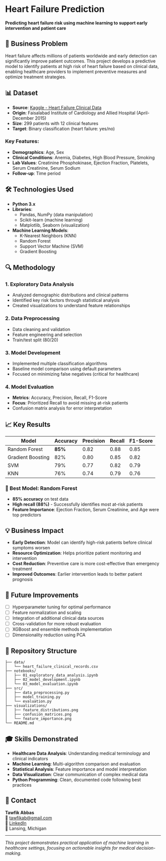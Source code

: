 # Heart Failure Prediction

**Predicting heart failure risk using machine learning to support early intervention and patient care**

## 🏥 Business Problem

Heart failure affects millions of patients worldwide and early detection can significantly improve patient outcomes. This project develops a predictive model to identify patients at high risk of heart failure based on clinical data, enabling healthcare providers to implement preventive measures and optimize treatment strategies.

## 📊 Dataset

- **Source**: [Kaggle - Heart Failure Clinical Data](https://www.kaggle.com/andrewmvd/heart-failure-clinical-data)
- **Origin**: Faisalabad Institute of Cardiology and Allied Hospital (April-December 2015)
- **Size**: 299 patients with 12 clinical features
- **Target**: Binary classification (heart failure: yes/no)

### Key Features:
- **Demographics**: Age, Sex
- **Clinical Conditions**: Anemia, Diabetes, High Blood Pressure, Smoking
- **Lab Values**: Creatinine Phosphokinase, Ejection Fraction, Platelets, Serum Creatinine, Serum Sodium
- **Follow-up**: Time period

## 🛠️ Technologies Used

- **Python 3.x**
- **Libraries**: 
  - Pandas, NumPy (data manipulation)
  - Scikit-learn (machine learning)
  - Matplotlib, Seaborn (visualization)
- **Machine Learning Models**:
  - K-Nearest Neighbors (KNN)
  - Random Forest
  - Support Vector Machine (SVM)
  - Gradient Boosting

## 🔍 Methodology

### 1. Exploratory Data Analysis
- Analyzed demographic distributions and clinical patterns
- Identified key risk factors through statistical analysis
- Created visualizations to understand feature relationships

### 2. Data Preprocessing
- Data cleaning and validation
- Feature engineering and selection
- Train/test split (80/20)

### 3. Model Development
- Implemented multiple classification algorithms
- Baseline model comparison using default parameters
- Focused on minimizing false negatives (critical for healthcare)

### 4. Model Evaluation
- **Metrics**: Accuracy, Precision, Recall, F1-Score
- **Focus**: Prioritized Recall to avoid missing at-risk patients
- Confusion matrix analysis for error interpretation

## 📈 Key Results

| Model | Accuracy | Precision | Recall | F1-Score |
|-------|----------|-----------|--------|----------|
| Random Forest | **85%** | 0.82 | 0.88 | 0.85 |
| Gradient Boosting | 82% | 0.80 | 0.85 | 0.82 |
| SVM | 79% | 0.77 | 0.82 | 0.79 |
| KNN | 76% | 0.74 | 0.79 | 0.76 |

### 🎯 Best Model: Random Forest
- **85% accuracy** on test data
- **High recall (88%)** - Successfully identifies most at-risk patients
- **Feature Importance**: Ejection Fraction, Serum Creatinine, and Age were top predictors

## 💡 Business Impact

- **Early Detection**: Model can identify high-risk patients before clinical symptoms worsen
- **Resource Optimization**: Helps prioritize patient monitoring and intervention
- **Cost Reduction**: Preventive care is more cost-effective than emergency treatment
- **Improved Outcomes**: Earlier intervention leads to better patient prognosis

## 🚀 Future Improvements

- [ ] Hyperparameter tuning for optimal performance
- [ ] Feature normalization and scaling
- [ ] Integration of additional clinical data sources
- [ ] Cross-validation for more robust evaluation
- [ ] XGBoost and ensemble methods implementation
- [ ] Dimensionality reduction using PCA

## 📁 Repository Structure

```
├── data/
│   └── heart_failure_clinical_records.csv
├── notebooks/
│   ├── 01_exploratory_data_analysis.ipynb
│   ├── 02_model_development.ipynb
│   └── 03_model_evaluation.ipynb
├── src/
│   ├── data_preprocessing.py
│   ├── model_training.py
│   └── evaluation.py
├── visualizations/
│   ├── feature_distributions.png
│   ├── confusion_matrices.png
│   └── feature_importance.png
└── README.md
```

## 🎓 Skills Demonstrated

- **Healthcare Data Analysis**: Understanding medical terminology and clinical indicators
- **Machine Learning**: Multi-algorithm comparison and evaluation
- **Statistical Analysis**: Feature importance and model interpretation
- **Data Visualization**: Clear communication of complex medical data
- **Python Programming**: Clean, documented code following best practices

## 📧 Contact

**Tawfik Abbas**  
📧 tawfikab@gmail.com  
💼 [LinkedIn](your-linkedin-url)  
📍 Lansing, Michigan

---
*This project demonstrates practical application of machine learning in healthcare settings, focusing on actionable insights for medical decision-making.*
